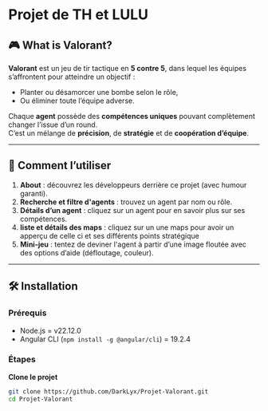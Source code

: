 # Projet de TH et LULU

## 🎮 What is Valorant?

**Valorant** est un jeu de tir tactique en **5 contre 5**, dans lequel les équipes s’affrontent pour atteindre un objectif :  
- Planter ou désamorcer une bombe selon le rôle,  
- Ou éliminer toute l’équipe adverse.  

Chaque **agent** possède des **compétences uniques** pouvant complètement changer l’issue d’un round.  
C’est un mélange de **précision**, de **stratégie** et de **coopération d’équipe**.

---

## 🚀 Comment l’utiliser

1. **About** : découvrez les développeurs derrière ce projet (avec humour garanti).
2. **Recherche et filtre d'agents** : trouvez un agent par nom ou rôle.
3. **Détails d’un agent** : cliquez sur un agent pour en savoir plus sur ses compétences.
4. **liste et détails des maps** : cliquez sur un une maps pour avoir un apperçu de celle ci et ses différents points stratégique
5. **Mini-jeu** : tentez de deviner l'agent à partir d’une image floutée avec des options d’aide (défloutage, couleur).

---

## 🛠️ Installation

### Prérequis
- Node.js = v22.12.0
- Angular CLI (`npm install -g @angular/cli`)  = 19.2.4

### Étapes

**Clone le projet**

```bash
git clone https://github.com/DarkLyx/Projet-Valorant.git
cd Projet-Valorant
